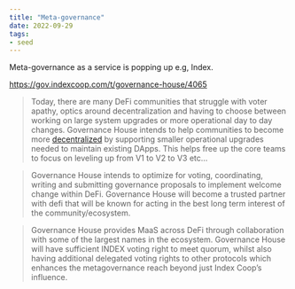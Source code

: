 ```yaml
---
title: "Meta-governance"
date: 2022-09-29
tags:
- seed
---
```


Meta-governance as a service is popping up e.g, Index. 

https://gov.indexcoop.com/t/governance-house/4065

>Today, there are many DeFi communities that struggle with voter apathy, optics around decentralization and having to choose between working on large system upgrades or more operational day to day changes. Governance House intends to help communities to become more [decentralized](/notes/Decentralization.md) by supporting smaller operational upgrades needed to maintain existing DApps. This helps free up the core teams to focus on leveling up from V1 to V2 to V3 etc…

>Governance House intends to optimize for voting, coordinating, writing and submitting governance proposals to implement welcome change within DeFi. Governance House will become a trusted partner with defi that will be known for acting in the best long term interest of the community/ecosystem.

>Governance House provides MaaS across DeFi through collaboration with some of the largest names in the ecosystem. Governance House will have sufficient INDEX voting right to meet quorum, whilst also having additional delegated voting rights to other protocols which enhances the metagovernance reach beyond just Index Coop’s influence.

